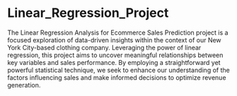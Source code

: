 # Linear_Regression_Project

The Linear Regression Analysis for Ecommerce Sales Prediction project is a focused exploration of data-driven insights within the context of our New York City-based clothing company. Leveraging the power of linear regression, this project aims to uncover meaningful relationships between key variables and sales performance. By employing a straightforward yet powerful statistical technique, we seek to enhance our understanding of the factors influencing sales and make informed decisions to optimize revenue generation.

